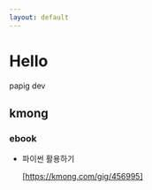 ```yaml
---
layout: default
---
```


# Hello

papig dev 

## kmong

### ebook

- 파이썬 활용하기 

  [https://kmong.com/gig/456995]

